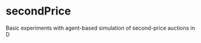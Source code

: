 secondPrice
===========

Basic experiments with agent-based simulation of second-price auctions in D
